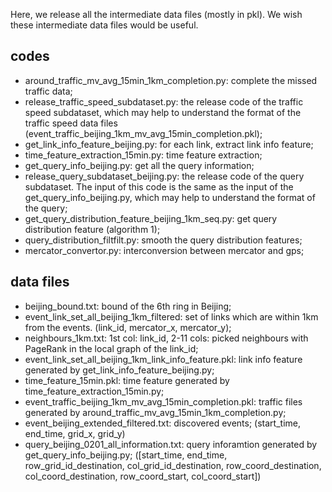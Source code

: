 Here, we release all the intermediate data files (mostly in pkl). We wish these intermediate data files would be useful.

## codes
- around\_traffic\_mv\_avg\_15min\_1km\_completion.py: complete the missed traffic data;
- release\_traffic\_speed\_subdataset.py: the release code of the traffic speed subdataset, which may help to understand the format of the traffic speed data files (event\_traffic\_beijing\_1km\_mv\_avg\_15min\_completion.pkl);
- get\_link\_info\_feature\_beijing.py: for each link, extract link info feature;
- time\_feature\_extraction\_15min.py: time feature extraction;
- get\_query\_info\_beijing.py: get all the query information;
- release\_query\_subdataset\_beijing.py: the release code of the query subdataset. The input of this code is the same as the input of the get\_query\_info\_beijing.py, which may help to understand the format of the query;
- get\_query\_distribution\_feature\_beijing\_1km\_seq.py: get query distribution feature (algorithm 1);
- query\_distribution\_filtfilt.py: smooth the query distribution features;
- mercator\_convertor.py: interconversion between mercator and gps;

## data files  
- beijing\_bound.txt: bound of the 6th ring in Beijing;
- event\_link\_set\_all\_beijing\_1km\_filtered: set of links which are within 1km from the events. (link\_id, mercator\_x, mercator\_y);
- neighbours\_1km.txt: 1st col: link\_id, 2-11 cols: picked neighbours with PageRank in the local graph of the link_id;
- event\_link\_set\_all\_beijing\_1km\_link\_info\_feature.pkl: link info feature generated by get\_link\_info\_feature\_beijing.py;
- time\_feature\_15min.pkl: time feature generated by time\_feature\_extraction\_15min.py;
- event\_traffic\_beijing\_1km\_mv\_avg\_15min\_completion.pkl: traffic files generated by around\_traffic\_mv\_avg\_15min\_1km\_completion.py;
- event\_beijing\_extended\_filtered.txt: discovered events; (start\_time, end\_time, grid\_x, grid\_y)
- query\_beijing\_0201\_all\_information.txt: query inforamtion generated by get\_query\_info\_beijing.py; ([start\_time, end\_time, row\_grid\_id\_destination, col\_grid\_id\_destination, row\_coord\_destination, col\_coord\_destination, row\_coord\_start, col\_coord\_start])


